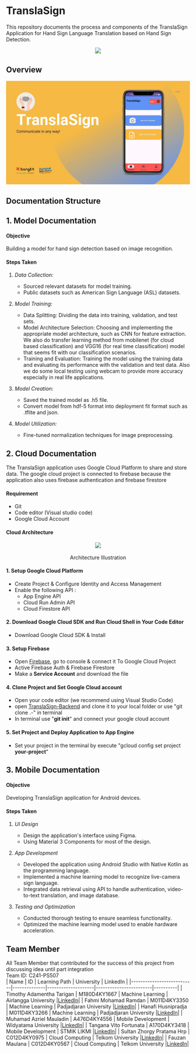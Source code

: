 # TranslaSign
This repository documents the process and components of the TranslaSign Application for Hand Sign Language Translation based on Hand Sign Detection.
<p align="center"><img src="TranslaSign.jpg"></p>

## Overview
<p align="center"><img src="TranslaSignOverview.jpg"></p>

## Documentation Structure
## 1. Model Documentation
#### Objective
Building a model for hand sign detection based on image recognition.

#### Steps Taken

1. *Data Collection:*
   - Sourced relevant datasets for model training.
   - Public datasets such as American Sign Language (ASL) datasets.

2. *Model Training:*
   - Data Splitting: Dividing the data into training, validation, and test sets.
   - Model Architecture Selection: Choosing and implementing the appropriate model architecture, such as CNN for feature extraction. We also do transfer learning method from mobilenet (for cloud based classification) and VGG16 (for real time classification) model that seems fit with our classification scenarios.
   - Training and Evaluation: Training the model using the training data and evaluating its performance with the validation and test data. Also we do some local testing using webcam to provide more accuracy especially in real life applications.

3. *Model Creation:*
   - Saved the trained model as .h5 file.
   - Convert model from hdf-5 format into deployment fit format such as .tflite and json.

4. *Model Utilization:*
   - Fine-tuned normalization techniques for image preprocessing.

## 2. Cloud Documentation
The TranslaSign application uses Google Cloud Platform to share and store data. The google cloud project is connected to firebase because the application also uses firebase authentication and firebase firestore

#### Requirement
- Git
- Code editor (Visual studio code)
- Google Cloud Account

#### Cloud Architecture
<p align="center"><img src="TranslaSign Cloud Architecture.png"></p>
<p align="center">Architecture Illustration</p>

#### 1. Setup Google Cloud Platform
- Create Project & Configure Identity and Access Management
- Enable the following API :
  -  App Engine API
  -  Cloud Run Admin API
  -  Cloud Firestore API

#### 2. Download Google Cloud SDK and Run Cloud Shell in Your Code Editor
- Download Google Cloud SDK & Install

#### 3. Setup Firebase 
- Open [Firebase](https://firebase.google.com/), go to console & connect it To Google Cloud Project
- Active Firebase Auth & Firebase Firestore
- Make a **Service Account** and download the file

#### 4. Clone Project and Set Google Cloud account
- Open your code editor (we recommend using Visual Studio Code)
- open [TranslaSign-Backend]([-](https://github.com/fahmimramdan6/TranslaSign/tree/main/Cloud%20Computing)) and clone it to your local folder or use "git clone .-" in terminal
- In terminal use "**git init**" and connect your google cloud account

#### 5. Set Project and Deploy Application to App Engine
- Set your project in the terminal by execute "gcloud config set project **your-project**"


## 3. Mobile Documentation
#### Objective
Developing TranslaSign application for Android devices.

#### Steps Taken

1. *UI Design*
   - Design the application's interface using Figma.
   - Using Material 3 Components for most of the design.

2. *App Development*
   - Developed the application using Android Studio with Native Kotlin as the programming language.
   - Implemented a machine learning model to recognize live-camera sign language.
   - Integrated data retrieval using API to handle authentication, video-to-text translation, and image database.

3. *Testing and Optimization*
   - Conducted thorough testing to ensure seamless functionality.
   - Optimized the machine learning model used to enable hardware acceleration.

## Team Member
All Team Member that contributed for the success of this project from discussing idea until part integration <br>
Team ID: C241-PS507 <br>
| Name                      | ID           | Learning Path      | University             | LinkedIn |
|---------------------------|--------------|--------------------|------------------------|----------|
| Timothy Adamentha Tarigan | M180D4KY1667 | Machine Learning   | Airlangga University   |<a href='https://www.linkedin.com/in/timothy-adamentha-tarigan-964326247'>LinkedIn</a>|
| Fahmi Mohamad Ramdan      | M011D4KY3350 | Machine Learning   | Padjadjaran University |<a href='https://www.linkedin.com/in/fahmimramdan'>LinkedIn</a>|
| Hanafi Husnipradja        | M011D4KY3266 | Machine Learning   | Padjadjaran University |<a href='https://www.linkedin.com/in/hanafi-husnipradja/'>LinkedIn</a>|
| Muhamad Azriel Mauladin   | A476D4KY4556 | Mobile Development | Widyatama University   |<a href='https://www.linkedin.com/in/muhamad-azriel-13680621b'>LinkedIn</a>|
| Tangana Vito Fortunata    | A170D4KY3418 | Mobile Development | STMIK LIKMI            |<a href='https://www.linkedin.com/in/tangana-vito-6720022ba'>LinkedIn</a>|
| Sultan Zhorgy Pratama Hrp | C012D4KY0975 | Cloud Computing    | Telkom University      |<a href='https://id.linkedin.com/in/sultan-zhorgy-pratama-hrp-8a4728285'>LinkedIn</a>|
| Fauzan Maulana            | C012D4KY0567 | Cloud Computing    | Telkom University      |<a href='http://linkedin.com/in/fauzan-maulana-4090902a2'>LinkedIn</a>|







